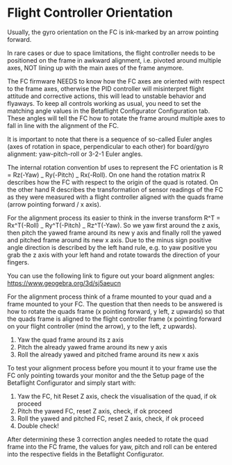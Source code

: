 # Flight Controller Orientation

Usually, the gyro orientation on the FC is ink-marked by an arrow pointing forward.

In rare cases or due to space limitations, the flight controller needs to be positioned on the frame in awkward alignment, i.e. pivoted around multiple axes, NOT lining up with the main axes of the frame anymore.

The FC firmware NEEDS to know how the FC axes are oriented with respect to the frame axes, otherwise the PID controller will misinterpret flight attitude and corrective actions, this will lead to unstable behavior and flyaways. To keep all controls working as usual, you need to set the matching angle values in the Betaflight Configurator Configuration tab. These angles will tell the FC how to rotate the frame around multiple axes to fall in line with the alignment of the FC.

It is important to note that there is a sequence of so-called Euler angles (axes of rotation in space, perpendicular to each other) for board/gyro alignment: yaw-pitch-roll or 3-2-1 Euler angles.

The internal rotation convention bf uses to represent the FC orientation is R = Rz(-Yaw) _ Ry(-Pitch) _ Rx(-Roll). On one hand the rotation matrix R describes how the FC with respect to the origin of the quad is rotated. On the other hand R describes the transformation of sensor readings of the FC as they were measured with a flight controller aligned with the quads frame (arrow pointing forward / x axis).

For the alignment process its easier to think in the inverse transform R^T = Rx^T(-Roll) _ Ry^T(-Pitch) _ Rz^T(-Yaw). So we yaw first around the z axis, then pitch the yawed frame around its new y axis and finally roll the yawed and pitched frame around its new x axis. Due to the minus sign positive angle direction is described by the left hand rule, e.g. to yaw positive you grab the z axis with your left hand and rotate towards the direction of your fingers.

You can use the following link to figure out your board alignment angles: https://www.geogebra.org/3d/sj5aeucn

For the alignment process think of a frame mounted to your quad and a frame mounted to your FC. The question that then needs to be answered is how to rotate the quads frame (x pointing forward, y left, z upwards) so that the quads frame is aligned to the flight controller frame (x pointing forward on your flight controller (mind the arrow), y to the left, z upwards).

1. Yaw the quad frame around its z axis
2. Pitch the already yawed frame around its new y axis
3. Roll the already yawed and pitched frame around its new x axis

To test your alignment process before you mount it to your frame use the FC only pointing towards your monitor and the the Setup page of the Betaflight Configurator and simply start with:

1. Yaw the FC, hit Reset Z axis, check the visualisation of the quad, if ok proceed
2. Pitch the yawed FC, reset Z axis, check, if ok proceed
3. Roll the yawed and pitched FC, reset Z axis, check, if ok proceed
4. Double check!

After determining these 3 correction angles needed to rotate the quad frame into the FC frame, the values for yaw, pitch and roll can be entered into the respective fields in the Betaflight Configurator.
